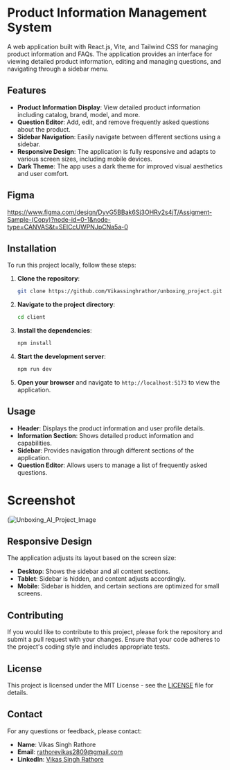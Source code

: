# Product Information Management System 

A web application built with React.js, Vite, and Tailwind CSS for managing product information and FAQs. The application provides an interface for viewing detailed product information, editing and managing questions, and navigating through a sidebar menu.

## Features

- **Product Information Display**: View detailed product information including catalog, brand, model, and more.
- **Question Editor**: Add, edit, and remove frequently asked questions about the product.
- **Sidebar Navigation**: Easily navigate between different sections using a sidebar.
- **Responsive Design**: The application is fully responsive and adapts to various screen sizes, including mobile devices.
- **Dark Theme**: The app uses a dark theme for improved visual aesthetics and user comfort.

## Figma 

https://www.figma.com/design/DyvG5BBak6Sj3OHRy2s4jT/Assigment-Sample-(Copy)?node-id=0-1&node-type=CANVAS&t=SEICcUWPNJpCNa5a-0

## Installation

To run this project locally, follow these steps:

1. **Clone the repository**:
   ```bash
   git clone https://github.com/Vikassinghrathor/unboxing_project.git
   ```
2. **Navigate to the project directory**:
   ```bash
   cd client
   ```
3. **Install the dependencies**:
   ```bash
   npm install
   ```
4. **Start the development server**:
   ```bash
   npm run dev
   ```
5. **Open your browser** and navigate to `http://localhost:5173` to view the application.

## Usage

- **Header**: Displays the product information and user profile details.
- **Information Section**: Shows detailed product information and capabilities.
- **Sidebar**: Provides navigation through different sections of the application.
- **Question Editor**: Allows users to manage a list of frequently asked questions.

# Screenshot

(![Unboxing_AI_Project_Image](https://github.com/user-attachments/assets/5185af9e-2705-4c9b-a3f5-e74b033debc0)



## Responsive Design

The application adjusts its layout based on the screen size:

- **Desktop**: Shows the sidebar and all content sections.
- **Tablet**: Sidebar is hidden, and content adjusts accordingly.
- **Mobile**: Sidebar is hidden, and certain sections are optimized for small screens.

## Contributing

If you would like to contribute to this project, please fork the repository and submit a pull request with your changes. Ensure that your code adheres to the project's coding style and includes appropriate tests.

## License

This project is licensed under the MIT License - see the [LICENSE](LICENSE) file for details.

## Contact

For any questions or feedback, please contact:

- **Name**: Vikas Singh Rathore
- **Email**: [rathorevikas2809@gmail.com](mailto:rathorevikas2809@gmail.com)
- **LinkedIn**: [Vikas Singh Rathore](https://www.linkedin.com/in/vikas-rathore-51ba91194/)
